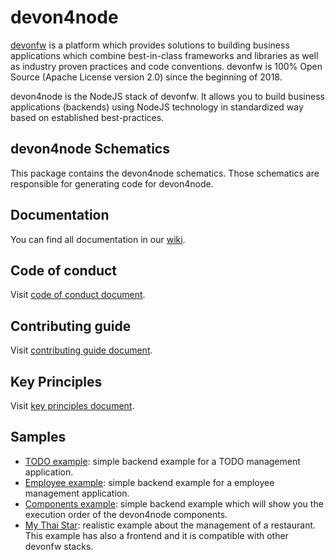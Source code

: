 # devon4node

[devonfw](https://www.devonfw.com/) is a platform which provides solutions to building business applications which combine best-in-class frameworks and libraries as well as industry proven practices and code conventions. devonfw is 100% Open Source (Apache License version 2.0) since the beginning of 2018.

devon4node is the NodeJS stack of devonfw. It allows you to build business applications (backends) using NodeJS technology in standardized way based on established best-practices.

## devon4node Schematics

This package contains the devon4node schematics. Those schematics are responsible for generating code for devon4node.

## Documentation

You can find all documentation in our [wiki](https://github.com/devonfw/devon4node/wiki).

## Code of conduct

Visit [code of conduct document](https://github.com/devonfw/.github/blob/master/CODE_OF_CONDUCT.md).

## Contributing guide

Visit [contributing guide document](https://github.com/devonfw/.github/blob/master/CONTRIBUTING.asciidoc).

## Key Principles

Visit [key principles document](https://github.com/devonfw/.github/blob/master/key-principles.asciidoc).

## Samples

- [TODO example](https://github.com/devonfw/devon4node/tree/develop/samples/todo): simple backend example for a TODO management application.
- [Employee example](https://github.com/devonfw/devon4node/tree/develop/samples/todo): simple backend example for a employee management application.
- [Components example](https://github.com/devonfw/devon4node/tree/develop/samples/employee): simple backend example which will show you the execution order of the devon4node components.
- [My Thai Star](https://github.com/devonfw/my-thai-star/tree/develop/node): realistic example about the management of a restaurant. This example has also a frontend and it is compatible with other devonfw stacks.
